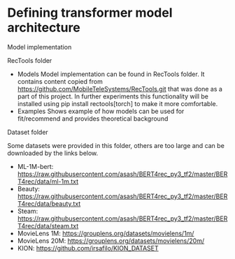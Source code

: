 # Defining transformer model architecture

Model implementation

RecTools folder
- Models
    Model implementation can be found in RecTools folder. It contains content copied from https://github.com/MobileTeleSystems/RecTools.git that was done as a part of this project. In further experiments this functionality will be installed using pip install rectools[torch] to make it more comfortable. 
- Examples
    Shows example of how models can be used for fit/recommend and provides theoretical background

Dataset folder

Some datasets were provided in this folder, others are too large and can be downloaded by the links below.
- ML-1M-bert: https://raw.githubusercontent.com/asash/BERT4rec_py3_tf2/master/BERT4rec/data/ml-1m.txt
- Beauty: https://raw.githubusercontent.com/asash/BERT4rec_py3_tf2/master/BERT4rec/data/beauty.txt
- Steam: https://raw.githubusercontent.com/asash/BERT4rec_py3_tf2/master/BERT4rec/data/steam.txt
- MovieLens 1M: https://grouplens.org/datasets/movielens/1m/
- MovieLens 20M: https://grouplens.org/datasets/movielens/20m/
- KION: https://github.com/irsafilo/KION_DATASET

